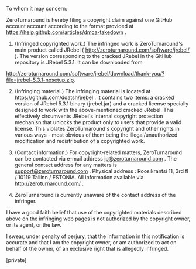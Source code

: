 To whom it may concern:

ZeroTurnaround is hereby filing a copyright claim against one GitHub
account account according to the format provided at
https://help.github.com/articles/dmca-takedown .

1. (Infringed copyrighted work.) The infringed work is ZeroTurnaround's
main product called JRebel ( http://zeroturnaround.com/software/jrebel/ ).
The version corresponding to the cracked JRebel in the GitHub repository is
JRebel 5.3.1. It can be downloaded from

  http://zeroturnaround.com/software/jrebel/download/thank-you/?file=jrebel-5.3.1-nosetup.zip.

2. (Infringing material.) The infringing material is located at
https://github.com/ddatsh/jrebel . It contains two items: a cracked version
of JRebel 5.3.1 binary (jrebel.jar) and a cracked license specially
designed to work with the above-mentioned cracked JRebel. This effectively
circumvents JRebel's internal copyright protection mechanisn that unlocks
the product only to users that provide a valid license. This violates
ZeroTurnaround's copyright and other rights in various ways - most obvious
of them being the illegal/unauthorized modification and redistribution of a
copyrighted work.

3. (Contact information.) For copyright-related matters, ZeroTurnaround can
be contacted via e-mail address ip@zeroturnaround.com . The general contact
address for any matters is support@zeroturnaround.com . Physical address :
Roosikrantsi 11, 3rd fl / 10119 Tallinn / ESTONIA. All information
available via http://zeroturnaround.com/ .

4. ZeroTurnaround is currently unaware of the contact address of the
infringer.

I have a good faith belief that use of the copyrighted materials described
above on the infringing web pages is not authorized by the copyright owner,
or its agent, or the law.

I swear, under penalty of perjury, that the information in this
notification is accurate and that I am the copyright owner, or am
authorized to act on behalf of the owner, of an exclusive right that is
allegedly infringed.

[private]
